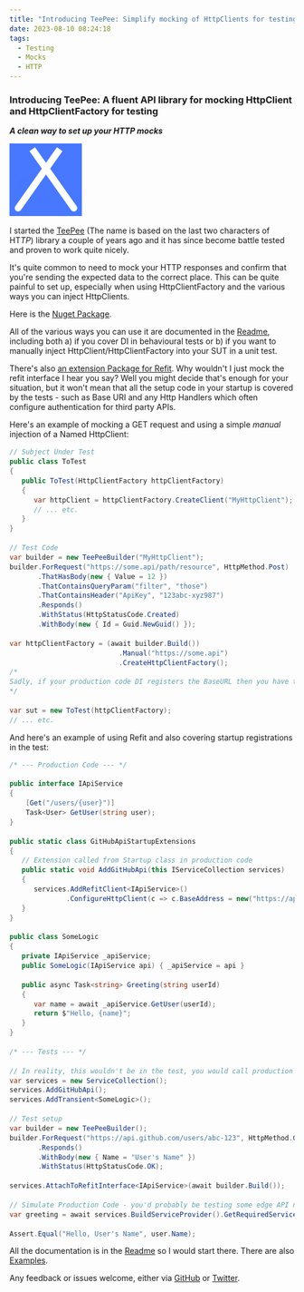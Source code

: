 ```yaml
---
title: "Introducing TeePee: Simplify mocking of HttpClients for testing"
date: 2023-08-10 08:24:18
tags:
  - Testing
  - Mocks
  - HTTP
---
```


### Introducing TeePee: A fluent API library for mocking HttpClient and HttpClientFactory for testing

**_A clean way to set up your HTTP mocks_**

[![TeePee Logo](https://raw.githubusercontent.com/oatsoda/TeePee/main/teepee-icon.png)](https://github.com/oatsoda/TeePee)

I started the [TeePee](https://github.com/oatsoda/TeePee) (The name is based on the last two characters of HT*TP*) library a couple of years ago and it has since become battle tested and proven to work quite nicely.

It's quite common to need to mock your HTTP responses and confirm that you're sending the expected data to the correct place. This can be quite painful to set up, especially when using HttpClientFactory and the various ways you can inject HttpClients.

Here is the [Nuget Package](https://www.nuget.org/packages/TeePee/).

All of the various ways you can use it are documented in the [Readme](https://github.com/oatsoda/TeePee#readme), including both a) if you cover DI in behavioural tests or b) if you want to manually inject HttpClient/HttpClientFactory into your SUT in a unit test.

There's also [an extension Package for Refit](https://www.nuget.org/packages/TeePee.Refit/). Why wouldn't I just mock the refit interface I hear you say? Well you might decide that's enough for your situation, but it won't mean that all the setup code in your startup is covered by the tests - such as Base URI and any Http Handlers which often configure authentication for third party APIs.

Here's an example of mocking a GET request and using a simple _manual_ injection of a Named HttpClient:

```csharp
// Subject Under Test
public class ToTest
{
   public ToTest(HttpClientFactory httpClientFactory)
   {
      var httpClient = httpClientFactory.CreateClient("MyHttpClient");
      // ... etc.
   }
}

// Test Code
var builder = new TeePeeBuilder("MyHttpClient");
builder.ForRequest("https://some.api/path/resource", HttpMethod.Post)
       .ThatHasBody(new { Value = 12 })
       .ThatContainsQueryParam("filter", "those")
       .ThatContainsHeader("ApiKey", "123abc-xyz987")
       .Responds()
       .WithStatus(HttpStatusCode.Created)
       .WithBody(new { Id = Guid.NewGuid() });

var httpClientFactory = (await builder.Build())
                           .Manual("https://some.api")
                           .CreateHttpClientFactory();
/*
Sadly, if your production code DI registers the BaseURL then you have to duplicate that in the test, passing it to .Manual(); no coverage with manual injection like this.
*/

var sut = new ToTest(httpClientFactory);
// ... etc.
```

And here's an example of using Refit and also covering startup registrations in the test:

```csharp
/* --- Production Code --- */

public interface IApiService
{
    [Get("/users/{user}")]
    Task<User> GetUser(string user);
}

public static class GitHubApiStartupExtensions
{
   // Extension called from Startup class in production code
   public static void AddGitHubApi(this IServiceCollection services)
   {
      services.AddRefitClient<IApiService>()
              .ConfigureHttpClient(c => c.BaseAddress = new("https://api.github.com"));
   }
}

public class SomeLogic
{
   private IApiService _apiService;
   public SomeLogic(IApiService api) { _apiService = api }

   public async Task<string> Greeting(string userId)
   {
      var name = await _apiService.GetUser(userId);
      return $"Hello, {name}";
   }
}

/* --- Tests --- */

// In reality, this wouldn't be in the test, you would call production code to setup registrations
var services = new ServiceCollection();
services.AddGitHubApi();
services.AddTransient<SomeLogic>();

// Test setup
var builder = new TeePeeBuilder();
builder.ForRequest("https://api.github.com/users/abc-123", HttpMethod.Get)
       .Responds()
       .WithBody(new { Name = "User's Name" })
       .WithStatus(HttpStatusCode.OK);

services.AttachToRefitInterface<IApiService>(await builder.Build());

// Simulate Production Code - you'd probably be testing some edge API not just a class like this
var greeting = await services.BuildServiceProvider().GetRequiredService<SomeLogic>().Greeting("abc-123");

Assert.Equal("Hello, User's Name", user.Name);
```

All the documentation is in the [Readme](https://github.com/oatsoda/TeePee#readme) so I would start there. There are also [Examples](https://github.com/oatsoda/TeePee/tree/main/Examples).

Any feedback or issues welcome, either via [GitHub](https://github.com/oatsoda/TeePee/issues) or [Twitter](https://twitter.com/oatsoda).
